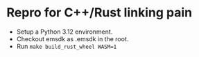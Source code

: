 # Repro for C++/Rust linking pain

* Setup a Python 3.12 environment.
* Checkout emsdk as .emsdk in the root.
* Run `make build_rust_wheel WASM=1`